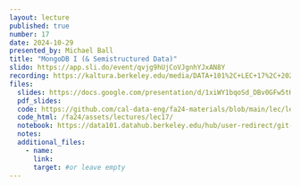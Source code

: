 ```yaml
---
layout: lecture
published: true
number: 17
date: 2024-10-29
presented_by: Michael Ball
title: "MongoDB I (& Semistructured Data)"
slido: https://app.sli.do/event/qvjg9hUjCoVJgnhYJxAN8Y
recording: https://kaltura.berkeley.edu/media/DATA+101%2C+LEC+17%2C+2024-10-29/1_4wyn4c1c/355307012
files:
  slides: https://docs.google.com/presentation/d/1xiWY1bqoSd_DBv0GFw5tHoFlBExwiU3frRoxmz4EUYY/edit
  pdf_slides:
  code: https://github.com/cal-data-eng/fa24-materials/blob/main/lec/lec17-mongo_i/lec17.ipynb
  code_html: /fa24/assets/lectures/lec17/
  notebook: https://data101.datahub.berkeley.edu/hub/user-redirect/git-pull?repo=https%3A%2F%2Fgithub.com%2Fcal-data-eng%2Ffa24-materials&branch=main&urlpath=lab%2Ftree%2Ffa24-materials%2Flec%2Flec17-mongo_i%2Flec17.ipynb&branch=main
  notes:
  additional_files:
    - name:
      link:
      target: #or leave empty
---
```

